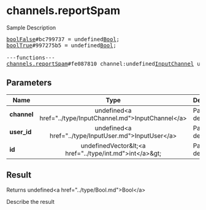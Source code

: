 # channels.reportSpam

Sample Description

<pre>
<a href="../constructor/boolFalse">boolFalse</a>#bc799737 = undefined<a href="../type/Bool.md">Bool</a>;
<a href="../constructor/boolTrue">boolTrue</a>#997275b5 = undefined<a href="../type/Bool.md">Bool</a>;

---functions---
<a href="../method/channels.reportSpam.md">channels.reportSpam</a>#fe087810 channel:undefined<a href="../type/InputChannel.md">InputChannel</a> user_id:undefined<a href="../type/InputUser.md">InputUser</a> id:undefinedVector&lt;<a href="../type/int.md">int</a>&gt; = undefined<a href="../type/Bool.md">Bool</a>;
</pre>

## Parameters

| Name | Type | Description |
|------|:----:|-------------|
| **channel** | undefined&lt;a href=&#34;../type/InputChannel.md&#34;&gt;InputChannel&lt;/a&gt; | Param description |
| **user_id** | undefined&lt;a href=&#34;../type/InputUser.md&#34;&gt;InputUser&lt;/a&gt; | Param description |
| **id** | undefinedVector&amp;lt;&lt;a href=&#34;../type/int.md&#34;&gt;int&lt;/a&gt;&amp;gt; | Param description |

## Result

Returns undefined&lt;a href=&#34;../type/Bool.md&#34;&gt;Bool&lt;/a&gt;

Describe the result

